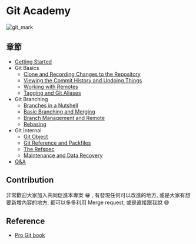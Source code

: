 # Git Academy

![git_mark](https://cdn-images-1.medium.com/max/910/1*BCZkmZR1_YzDZy22Vn4uUw.png)

## 章節
- [Getting Started](getting_started.md)
- Git Basics
  - [Clone and Recording Changes to the Repository](clone_recording_changes.md)
  - [Viewing the Commit History and Undoing Things](viewing_history_undoing.md)
  - [Working with Remotes](remote.md)
  - [Tagging and Git Aliases](tagging_aliase.md)
- Git Branching
  - [Branches in a Nutshell](branching_nutshell.md)
  - [Basic Branching and Merging](branching_merging.md)
  - [Branch Management and Remote](branch_mang_remote.md)
  - [Rebasing](rebasing.md)
- Git Internal
  - [Git Object](git_object.md)
  - [Git Reference and Packfiles](git_ref_packfiles.md)
  - [The Refspec](git_refspec.md)
  - [Maintenance and Data Recovery](git_maintain_data_recovery.md)
- [Q&A](q&a.md)

## Contribution
非常歡迎大家加入共同促進本專案 :grin: , 有發現任何可以改進的地方, 或是大家有想要新增內容的地方, 都可以多多利用 Merge request, 或是直接跟我說 :sweat_smile:

## Reference
- [Pro Git book](https://git-scm.com/book/en/v2)